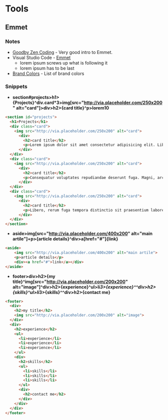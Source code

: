 # Tools
## Emmet
### Notes
* [Goodby Zen Coding](https://www.smashingmagazine.com/2013/03/goodbye-zen-coding-hello-emmet/) - Very good intro to Emmet.
* Visual Studio Code - [Emmet](https://code.visualstudio.com/docs/editor/emmet)
    * lorem ipsum screws up what is following it
    * lorem ipsum has to be last
* [Brand Colors](https://www.brandcolors.net) - List of brand colors
### Snippets
* **section#projects>h1>{Projects}^div.card*3>img[src="http://via.placeholder.com/250x200" alt="card"]>div>h2>{card title}^p>lorem10**
```html
<section id="projects">
  <h1>Projects</h1>
  <div class="card">
    <img src="http://via.placeholder.com/250x200" alt="card">
      <div>
        <h2>card title</h2>
        <p>Lorem ipsum dolor sit amet consectetur adipisicing elit. Libero, blanditiis!</p>
      </div>
  </div>
  <div class="card">
    <img src="http://via.placeholder.com/250x200" alt="card">
      <div>
        <h2>card title</h2>
        <p>Consequatur voluptates repudiandae deserunt fuga. Magni, architecto labore. Ducimus, quisquam.</p>
      </div>
  </div>
  <div class="card">
    <img src="http://via.placeholder.com/250x200" alt="card">
      <div>
        <h2>card title</h2>
        <p>Libero, rerum fuga tempora distinctio sit praesentium labore animi odio!</p>
      </div>
  </div>
</section>
```
* **aside>img[src="http://via.placeholder.com/400x200" alt="main artile"]+p>{article details}^div>a[href="#"]{link}**
```html
<aside>
    <img src="http://via.placeholder.com/400x200" alt="main artile">
    <p>article details</p>
    <div><a href="#">link</a></div>
</aside>
```
* **footer>div>h2>{my title}^img[src="http://via.placeholder.com/200x200" alt="image"]^div>h2>{experience}^ul>li*3>{experience}^^div>h2>{skills}^ul>li*3>{skills}^^div>h2>{contact me}**
```html
<footer>
  <div>
    <h2>my title</h2>
    <img src="http://via.placeholder.com/200x200" alt="image">
  </div>
  <div>
    <h2>experience</h2>
    <ul>
      <li>experience</li>
      <li>experience</li>
      <li>experience</li>
    </ul>
    <div>
      <h2>skills</h2>
      <ul>
        <li>skills</li>
        <li>skills</li>
        <li>skills</li>
      </ul>
      <div>
        <h2>contact me</h2>
      </div>
    </div>
  </div>
</footer>
```

